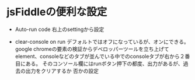 # jsFiddleの便利な設定

- Auto-run code
右上のsettingから設定

- clear-console on run
デフォルトではオフになっているが、オンにできる。
google chromeの要素の検証からデベロッパーツールを立ち上げて
element、consoleなどのタブが並んでいる中でのconsoleタブが右から２番目にある。
そのコンソール欄にはrunボタン押下の都度、出力があるが、過去の出力をクリアするか
否かの設定
